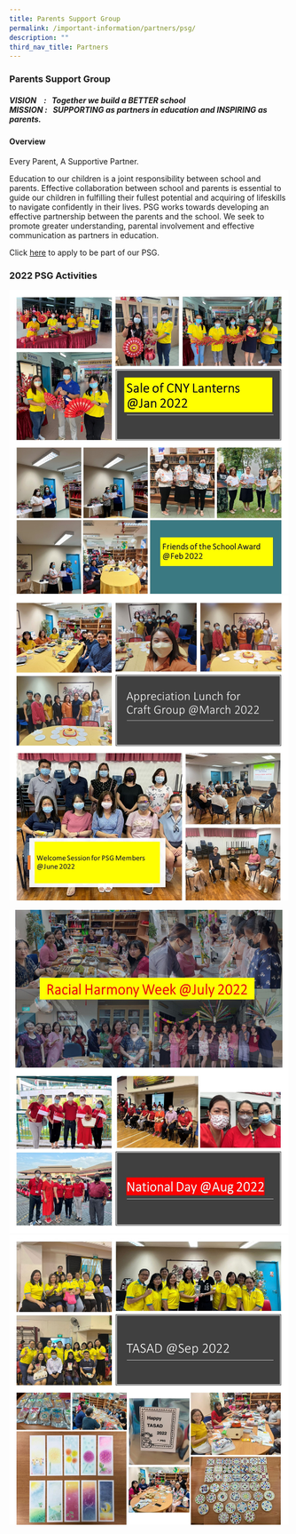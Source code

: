 ```yaml
---
title: Parents Support Group
permalink: /important-information/partners/psg/
description: ""
third_nav_title: Partners
---
```

###  **Parents Support Group**
##### **VISION    :   Together we build a **_BETTER_** school <br>MISSION :   _**SUPPORTING**_ as partners in education and _**INSPIRING**_ as parents.**

####  **Overview**
Every Parent, A Supportive Partner.

Education to our children is a joint responsibility between school and parents. Effective collaboration between school and parents is essential to guide our children in fulfilling their fullest potential and acquiring of lifeskills to navigate confidently in their lives. PSG works towards developing an effective partnership between the parents and the school. We seek to promote greater understanding, parental involvement and effective communication as partners in education.
		 
Click [here](https://go.gov.sg/wrspsg) to apply to be part of our PSG.

### **2022 PSG Activities**
![](/images/PSG%20pic%201a.jpg)
![](/images/PSG%20pic%202a.jpg)

![](/images/PSG%20pic%203aa.jpg)
![](/images/PSG%20pic%204a.jpg)


